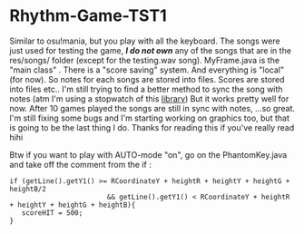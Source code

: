 # Rhythm-Game-TST1

Similar to osu!mania, but you play with all the keyboard. The songs were just used for testing the game, ***I do not own*** any of the songs
that are in the res/songs/ folder (except for the testing.wav song). MyFrame.java is the "main class" . There is a "score saving" system. And
everything is "local" (for now). So notes for each songs are stored into files. Scores are stored into files etc.. I'm still trying to find a
better method to sync the song with notes (atm I'm using a stopwatch of this [library](http://commons.apache.org/proper/commons-lang/download_lang.cgi))
But it works pretty well for now. After 10 games played the songs are still in sync with notes, ...so great. I'm still fixing some bugs and I'm starting working on graphics too, but that is going to be the last thing I do. Thanks for reading this if you've really read hihi


Btw if you want to play with AUTO-mode "on", go on the PhantomKey.java and take off the comment from the if : 
```
if (getLine().getY1() >= RCoordinateY + heightR + heightY + heightG + heightB/2
                        && getLine().getY1() < RCoordinateY + heightR + heightY + heightG + heightB){
   scoreHIT = 500; 
}
```
